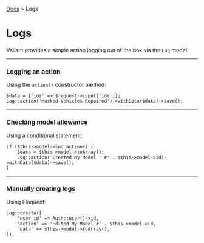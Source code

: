 [Docs](readme.md) > Logs

# Logs

Valiant provides a simple action logging out of the box via the `Log` model.

---

### Logging an action

Using the `action()` constructor method:

    $data = ['ids' => $request->input('ids')];
    Log::action('Marked Vehicles Repaired')->withData($data)->save();
    
---
    
### Checking model allowance

Using a conditional statement:

    if ($this->model->log_actions) {
        $data = $this->model->toArray();
        Log::action('Created My Model ' #' . $this->model->id)->withData($data)->save();
    }
    
---

### Manually creating logs

Using Eloquent:

    Log::create([
        'user_id' => Auth::user()->id,
        'action' => 'Edited My Model #' . $this->model->id,
        'data' => $this->model->toArray(),
    ]);

